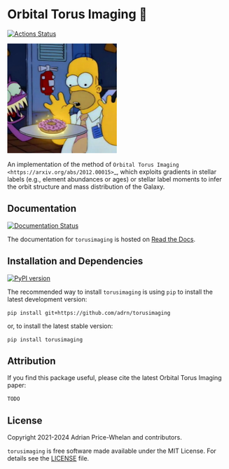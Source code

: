 # Orbital Torus Imaging 🍩

[![Actions Status][actions-badge]][actions-link]

<img src="https://github.com/adrn/TorusImaging/blob/main/docs/_static/torus.jpg?raw=true" width=250>

<!-- SPHINX-START -->

<!-- prettier-ignore-start -->
[actions-badge]:            https://github.com/adrn/torusimaging/workflows/CI/badge.svg
[actions-link]:             https://github.com/adrn/torusimaging/actions
[conda-badge]:              https://img.shields.io/conda/vn/conda-forge/torusimaging
[conda-link]:               https://github.com/conda-forge/torusimaging-feedstock
[github-discussions-badge]: https://img.shields.io/static/v1?label=Discussions&message=Ask&color=blue&logo=github
[github-discussions-link]:  https://github.com/adrn/torusimaging/discussions
[pypi-link]:                https://pypi.org/project/torusimaging/
[pypi-platforms]:           https://img.shields.io/pypi/pyversions/torusimaging
[pypi-version]:             https://img.shields.io/pypi/v/torusimaging
[rtd-badge]:                https://readthedocs.org/projects/torusimaging/badge/?version=latest
[rtd-link]:                 https://torusimaging.readthedocs.io/en/latest/?badge=latest
[zenodo-badge]:             https://zenodo.org/badge/DOI/10.5281/zenodo.1228136.svg
[zenodo-link]:              https://doi.org/10.5281/zenodo.1228136

<!-- prettier-ignore-end -->

An implementation of the method of
`Orbital Torus Imaging <https://arxiv.org/abs/2012.00015>`\_, which exploits
gradients in stellar labels (e.g., element abundances or ages) or stellar label
moments to infer the orbit structure and mass distribution of the Galaxy.

## Documentation

[![Documentation Status][rtd-badge]][rtd-link]

The documentation for `torusimaging` is hosted on
[Read the Docs](http://torusimaging.rtfd.io).

## Installation and Dependencies

[![PyPI version][pypi-version]][pypi-link]

The recommended way to install `torusimaging` is using `pip` to install the
latest development version:

    pip install git+https://github.com/adrn/torusimaging

or, to install the latest stable version:

    pip install torusimaging

## Attribution

<!-- [![Zenodo record][zenodo-badge]][zenodo-link] -->

If you find this package useful, please cite the latest Orbital Torus Imaging
paper:

    TODO

## License

Copyright 2021-2024 Adrian Price-Whelan and contributors.

`torusimaging` is free software made available under the MIT License. For
details see the
[LICENSE](https://github.com/adrn/torusimaging/blob/main/LICENSE) file.
